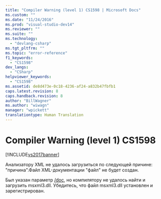 ```yaml
---
title: "Compiler Warning (level 1) CS1598 | Microsoft Docs"
ms.custom: ""
ms.date: "11/24/2016"
ms.prod: "visual-studio-dev14"
ms.reviewer: ""
ms.suite: ""
ms.technology: 
  - "devlang-csharp"
ms.tgt_pltfrm: ""
ms.topic: "error-reference"
f1_keywords: 
  - "CS1598"
dev_langs: 
  - "CSharp"
helpviewer_keywords: 
  - "CS1598"
ms.assetid: de8d473e-0c18-4236-af24-a832b47fbfb1
caps.latest.revision: 8
caps.handback.revision: 8
author: "BillWagner"
ms.author: "wiwagn"
manager: "wpickett"
translationtype: Human Translation
---
```

# Compiler Warning (level 1) CS1598
[!INCLUDE[vs2017banner](../../../csharp/includes/vs2017banner.md)]

Анализатору XML не удалось загрузиться по следующей причине: "причина".Файл XML\-документации "файл" не будет создан.  
  
 Был указан параметр [\/doc](../../../csharp/language-reference/compiler-options/doc-compiler-option.md), но компилятору не удалось найти и загрузить msxml3.dll.  Убедитесь, что файл msxml3.dll установлен и зарегистрирован.